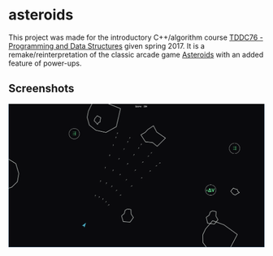 # asteroids
This project was made for the introductory C++/algorithm course [TDDC76 - Programming and Data Structures](https://www.ida.liu.se/~TDDC76/) given spring 2017. It is a remake/reinterpretation of the classic arcade game [Asteroids](https://en.wikipedia.org/wiki/Asteroids_(video_game)) with an added feature of power-ups.

## Screenshots
![Imag](Screenshots/ex1.png)
